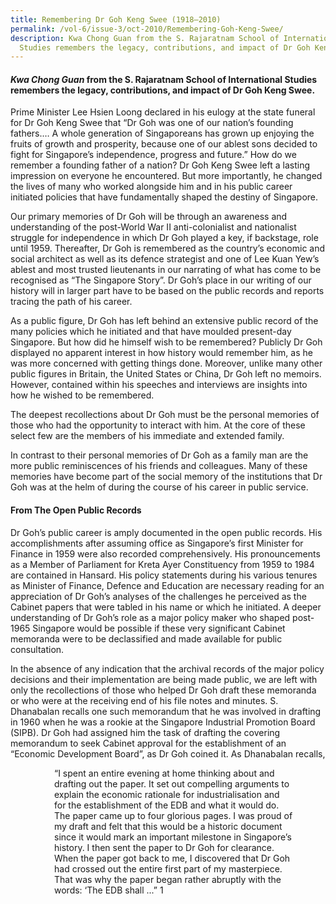 ```yaml
---
title: Remembering Dr Goh Keng Swee (1918–2010)
permalink: /vol-6/issue-3/oct-2010/Remembering-Goh-Keng-Swee/
description: Kwa Chong Guan from the S. Rajaratnam School of International
  Studies remembers the legacy, contributions, and impact of Dr Goh Keng Swee.
---
```

#### _Kwa Chong Guan_ from the S. Rajaratnam School of International Studies remembers the legacy, contributions, and impact of Dr Goh Keng Swee.

Prime Minister Lee Hsien Loong declared in his eulogy at the state funeral for Dr Goh Keng Swee that “Dr Goh was one of our nation’s founding fathers.… A whole generation of Singaporeans has grown up enjoying the fruits of growth and prosperity, because one of our ablest sons decided to fight for Singapore’s independence, progress and future.” How do we remember a founding father of a nation? Dr Goh Keng Swee left a lasting impression on everyone he encountered. But more importantly, he changed the lives of many who worked alongside him and in his public career initiated policies that have fundamentally shaped the destiny of Singapore.

Our primary memories of Dr Goh will be through an awareness and understanding of the post-World War II anti-colonialist and nationalist struggle for independence in which Dr Goh played a key, if backstage, role until 1959. Thereafter, Dr Goh is remembered as the country’s economic and social architect as well as its defence strategist and one of Lee Kuan Yew’s ablest and most trusted lieutenants in our narrating of what has come to be recognised as “The Singapore Story”. Dr Goh’s place in our writing of our history will in larger part have to be based on the public records and reports tracing the path of his career.

As a public figure, Dr Goh has left behind an extensive public record of the many policies which he initiated and that have moulded present-day Singapore. But how did he himself wish to be remembered? Publicly Dr Goh displayed no apparent interest in how history would remember him, as he was more concerned with getting things done. Moreover, unlike many other public figures in Britain, the United States or China, Dr Goh left no memoirs. However, contained within his speeches and interviews are insights into how he wished to be remembered.

The deepest recollections about Dr Goh must be the personal memories of those who had the opportunity to interact with him. At the core of these select few are the members of his immediate and extended family.

In contrast to their personal memories of Dr Goh as a family man are the more public reminiscences of his friends and colleagues. Many of these memories have become part of the social memory of the institutions that Dr Goh was at the helm of during the course of his career in public service.

#### **From The Open Public Records**

Dr Goh’s public career is amply documented in the open public records. His accomplishments after assuming office as Singapore’s first Minister for Finance in 1959 were also recorded comprehensively. His pronouncements as a Member of Parliament for Kreta Ayer Constituency from 1959 to 1984 are contained in Hansard. His policy statements during his various tenures as Minister of Finance, Defence and Education are necessary reading for an appreciation of Dr Goh’s analyses of the challenges he perceived as the Cabinet papers that were tabled in his name or which he initiated. A deeper understanding of Dr Goh’s role as a major policy maker who shaped post-1965 Singapore would be possible if these very significant Cabinet memoranda were to be declassified and made available for public consultation.

In the absence of any indication that the archival records of the major policy decisions and their implementation are being made public, we are left with only the recollections of those who helped Dr Goh draft these memoranda or who were at the receiving end of his file notes and minutes. S. Dhanabalan recalls one such memorandum that he was involved in drafting in 1960 when he was a rookie at the Singapore Industrial Promotion Board (SIPB). Dr Goh had assigned him the task of drafting the covering memorandum to seek Cabinet approval for the establishment of an “Economic Development Board”, as Dr Goh coined it. As Dhanabalan recalls, 

&emsp;&emsp;&emsp;&emsp;&emsp;“I spent an entire evening at home thinking about and<br>&emsp;&emsp;&emsp;&emsp;&emsp;drafting out the paper. It set out compelling arguments to<br>&emsp;&emsp;&emsp;&emsp;&emsp;explain the economic rationale for industrialisation and<br>&emsp;&emsp;&emsp;&emsp;&emsp;for the establishment of the EDB and what it would do.<br>&emsp;&emsp;&emsp;&emsp;&emsp;The paper came up to four glorious pages. I was proud of<br>&emsp;&emsp;&emsp;&emsp;&emsp;my draft and felt that this would be a historic document<br>&emsp;&emsp;&emsp;&emsp;&emsp;since it would mark an important milestone in Singapore’s<br>&emsp;&emsp;&emsp;&emsp;&emsp;history. I then sent the paper to Dr Goh for clearance.<br>&emsp;&emsp;&emsp;&emsp;&emsp;When the paper got back to me, I discovered that Dr Goh<br>&emsp;&emsp;&emsp;&emsp;&emsp;had crossed out the entire first part of my masterpiece.<br>&emsp;&emsp;&emsp;&emsp;&emsp;That was why the paper began rather abruptly with the<br>&emsp;&emsp;&emsp;&emsp;&emsp;words: ‘The EDB shall ...” 1





